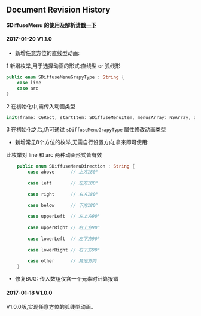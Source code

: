 

## Document Revision History

**SDiffuseMenu 的使用及解析[请戳一下](https://github.com/mythkiven/DiffuseMenu_Swift)**

#### 2017-01-20  V1.1.0

- 新增任意方位的直线型动画:

1 新增枚举,用于选择动画的形式:直线型 or 弧线形

``` swift
public enum SDiffuseMenuGrapyType : String {
    case line
    case arc
}
```

2 在初始化中,需传入动画类型

``` swift
init(frame: CGRect, startItem: SDiffuseMenuItem, menusArray: NSArray, grapyType: SDiffuseMenuGrapyType) {}
```

3 在初始化之后,仍可通过 `sDiffuseMenuGrapyType` 属性修改动画类型

- 新增常见8个方位的枚举,无需自行设置方向,拿来即可使用:

此枚举对 line 和 arc 两种动画形式皆有效

``` swift
    public enum SDiffuseMenuDirection : String {
        case above      // 上方180°
        
        case left       // 左方180°
        
        case right      // 右方180°
        
        case below      // 下方180°
        
        case upperLeft  // 左上方90°
        
        case upperRight // 右上方90°
        
        case lowerLeft  // 左下方90°
        
        case lowerRight // 右下方90°
        
        case other      // 其他方向
    }
```

- 修复BUG: 传入数组仅含一个元素时计算报错


#### 2017-01-18  V1.0.0

V1.0.0版,实现任意方位的弧线型动画。



